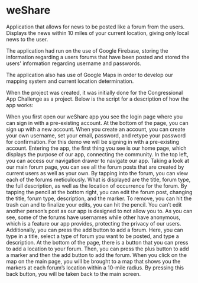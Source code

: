 # weShare
Application that allows for news to be posted like a forum from the users. 
Displays the news within 10 miles of your current location, giving only local news to the user.

The application had run on the use of Google Firebase, storing the information regarding a users forums that have been posted and 
stored the users' information regarding username and passwords.

The application also has use of Google Maps in order to develop our mapping system and current location determination.

When the project was created, it was initially done for the Congressional App Challenge as a project. Below is the script for a description of how the app works:

When you first open our weShare app you see the login page where you can sign in with a pre-existing account. 
At the bottom of the page, you can sign up with a new account.
When you create an account, you can create your own username, set your email, password, and retype your password for confirmation. 
For this demo we will be signing in with a pre-existing account. 
Entering the app, the first thing you see is our home page, which displays the purpose of our app, connecting the community. 
In the top left, you can access our navigation drawer to navigate our app. 
Taking a look at our main forum page, you can see all the forum posts that are created by current users as well as your own. 
By tapping into the forum, you can view each of the forums meticulously. 
What is displayed are the title, forum type, the full description, as well as the location of occurrence for the forum. 
By tapping the pencil at the bottom right, you can edit the forum post, changing the title, forum type, description, and the marker. 
To remove, you can hit the trash can and to finalize your edits, you can hit the pencil. 
You can’t edit another person’s post as our app is designed to not allow you to. 
As you can see, some of the forums have usernames while other have anonymous, which is a feature our app provides, protecting the privacy of our users.  
Additionally, you can press the add button to add a forum. 
Here, you can type in a title, select a type of forum you want to be posted, and type a description. 
At the bottom of the page, there is a button that you can press to add a location to your forum. 
Then, you can press the plus button to add a marker and then the add button to add the forum. 
When you click on the map on the main page, you will be brought to a map that shows you the markers at each forum’s location within a 10-mile radius. 
By pressing this back button, you will be taken back to the main screen. 
